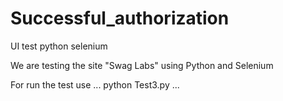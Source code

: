 # Successful_authorization

UI test python selenium

We are testing the site "Swag Labs" using Python and Selenium

For run the test use
...
python Test3.py
...
